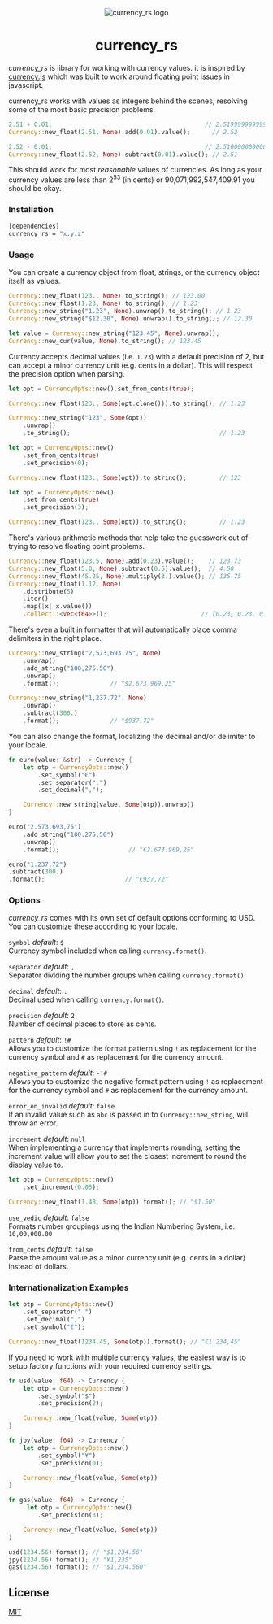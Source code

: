 <div align="center" markdown="1">

![currency_rs logo](https://dl.dropbox.com/s/ywaqfezvlf3n33e/logo.png?dl=1)

# currency_rs

</div>

_currency_rs_ is library for working with currency values. it is inspired by [currency.js](https://github.com/scurker/currency.js) which was built to work around floating point issues in javascript.

currency_rs works with values as integers behind the scenes, resolving some of the most basic precision problems.

```rust
2.51 + 0.01;                                          // 2.5199999999999996
Currency::new_float(2.51, None).add(0.01).value();      // 2.52

2.52 - 0.01;                                          // 2.5100000000000002
Currency::new_float(2.52, None).subtract(0.01).value(); // 2.51
```

This should work for most _reasonable_ values of currencies. As long as your currency values are less than 2<sup>53</sup> (in cents) or 90,071,992,547,409.91 you should be okay.

### Installation

```sh
[dependencies]
currency_rs = "x.y.z"
```

### Usage

You can create a currency object from float, strings, or the currency object itself as values.

```rust
Currency::new_float(123., None).to_string(); // 123.00
Currency::new_float(1.23, None).to_string(); // 1.23
Currency::new_string("1.23", None).unwrap().to_string(); // 1.23
Currency::new_string("$12.30", None).unwrap().to_string(); // 12.30

let value = Currency::new_string("123.45", None).unwrap();
Currency::new_cur(value, None).to_string(); // 123.45
```

Currency accepts decimal values (i.e. `1.23`) with a default precision of 2, but can accept a minor currency unit (e.g. cents in a dollar). This will respect the precision option when parsing.

```rust
let opt = CurrencyOpts::new().set_from_cents(true);

Currency::new_float(123., Some(opt.clone())).to_string(); // 1.23

Currency::new_string("123", Some(opt))
    .unwrap()
    .to_string();                                         // 1.23

let opt = CurrencyOpts::new()
    .set_from_cents(true)
    .set_precision(0);

Currency::new_float(123., Some(opt)).to_string();         // 123

let opt = CurrencyOpts::new()
    .set_from_cents(true)
    .set_precision(3);

Currency::new_float(123., Some(opt)).to_string();         // 1.23
```

There's various arithmetic methods that help take the guesswork out of trying to resolve floating point problems.

```rust
Currency::new_float(123.5, None).add(0.23).value();    // 123.73
Currency::new_float(5.0, None).subtract(0.5).value();  // 4.50
Currency::new_float(45.25, None).multiply(3.).value(); // 135.75
Currency::new_float(1.12, None)
    .distribute(5)
    .iter()
    .map(|x| x.value())
    .collect::<Vec<f64>>();                          // [0.23, 0.23, 0.22, 0.22, 0.22]
```

There's even a built in formatter that will automatically place comma delimiters in the right place.

```rust
Currency::new_string("2,573,693.75", None)
    .unwrap()
    .add_string("100,275.50")
    .unwrap()
    .format();              // "$2,673,969.25"

Currency::new_string("1,237.72", None)
    .unwrap()
    .subtract(300.)
    .format();              // "$937.72"
```

You can also change the format, localizing the decimal and/or delimiter to your locale.

```rust
fn euro(value: &str) -> Currency {
    let otp = CurrencyOpts::new()
        .set_symbol("€")
        .set_separator(".")
        .set_decimal(",");

    Currency::new_string(value, Some(otp)).unwrap()
}

euro("2.573.693,75")
    .add_string("100.275,50")
    .unwrap()
    .format();                   // "€2.673.969,25"

euro("1.237,72")
.subtract(300.)
.format();                      // "€937,72"
```

### Options

_currency_rs_ comes with its own set of default options conforming to USD. You can customize these according to your locale.

`symbol` _default_: `$`<br/>
Currency symbol included when calling `currency.format()`.

`separator` _default_: `,`<br/>
Separator dividing the number groups when calling `currency.format()`.

`decimal` _default_: `.`<br/>
Decimal used when calling `currency.format()`.

`precision` _default_: `2`<br/>
Number of decimal places to store as cents.

`pattern` _default_: `!#`<br/>
Allows you to customize the format pattern using `!` as replacement for the currency symbol and `#` as replacement for the currency amount.

`negative_pattern` _default_: `-!#`<br/>
Allows you to customize the negative format pattern using `!` as replacement for the currency symbol and `#` as replacement for the currency amount.

`error_on_invalid` _default_: `false`<br/>
If an invalid value such as `abc` is passed in to `Currency::new_string`, will throw an error.

`increment` _default_: `null`<br/>
When implementing a currency that implements rounding, setting the increment value will allow you to set the closest increment to round the display value to.

```rust
let otp = CurrencyOpts::new()
    .set_increment(0.05);

Currency::new_float(1.48, Some(otp)).format(); // "$1.50"
```

`use_vedic` _default_: `false`<br/>
Formats number groupings using the Indian Numbering System, i.e. `10,00,000.00`

`from_cents` _default_: `false`<br/>
Parse the amount value as a minor currency unit (e.g. cents in a dollar) instead of dollars.

### Internationalization Examples

```rust
let otp = CurrencyOpts::new()
    .set_separator(" ")
    .set_decimal(",")
    .set_symbol("€");

Currency::new_float(1234.45, Some(otp)).format(); // "€1 234,45"
```

If you need to work with multiple currency values, the easiest way is to setup factory functions with your required currency settings.

```rust
fn usd(value: f64) -> Currency {
    let otp = CurrencyOpts::new()
        .set_symbol("$")
        .set_precision(2);

    Currency::new_float(value, Some(otp))
}

fn jpy(value: f64) -> Currency {
    let otp = CurrencyOpts::new()
        .set_symbol("¥")
        .set_precision(0);

    Currency::new_float(value, Some(otp))
}

fn gas(value: f64) -> Currency {
     let otp = CurrencyOpts::new()
        .set_precision(3);

    Currency::new_float(value, Some(otp))
}

usd(1234.56).format(); // "$1,234.56"
jpy(1234.56).format(); // "¥1,235"
gas(1234.56).format(); // "$1,234.560"
```

## License

[MIT](/license)
